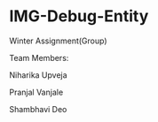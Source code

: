 # IMG-Debug-Entity
Winter Assignment(Group)


Team Members:

Niharika Upveja


Pranjal Vanjale


Shambhavi Deo
